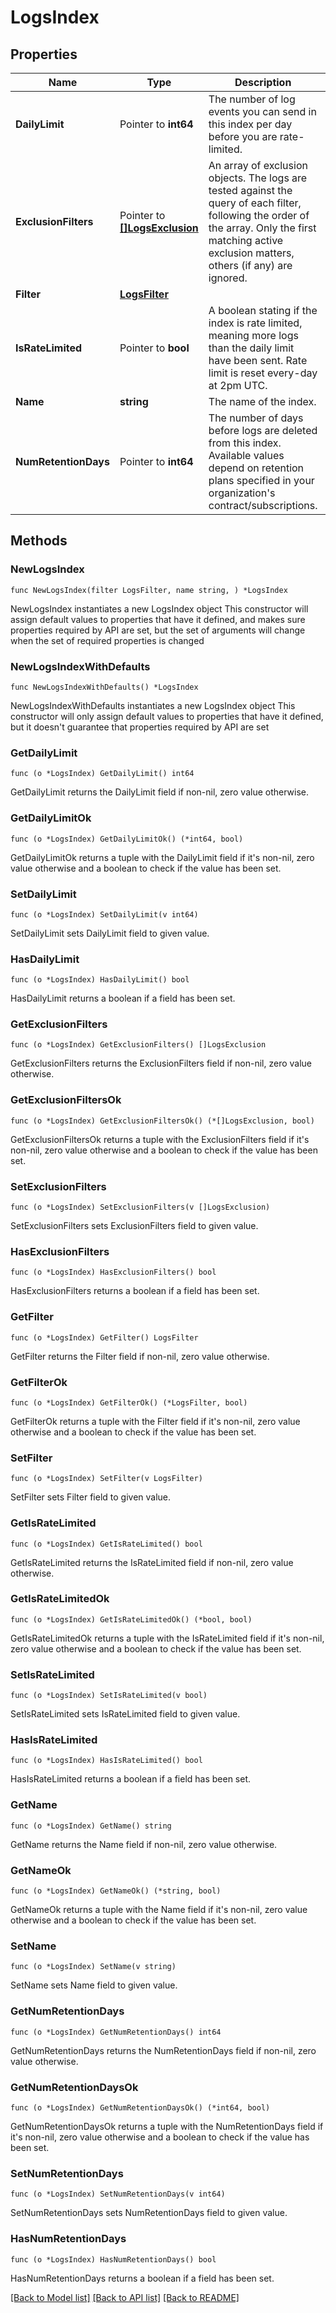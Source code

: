 # LogsIndex

## Properties

Name | Type | Description | Notes
---- | ---- | ----------- | ------
**DailyLimit** | Pointer to **int64** | The number of log events you can send in this index per day before you are rate-limited. | [optional] 
**ExclusionFilters** | Pointer to [**[]LogsExclusion**](LogsExclusion.md) | An array of exclusion objects. The logs are tested against the query of each filter, following the order of the array. Only the first matching active exclusion matters, others (if any) are ignored. | [optional] 
**Filter** | [**LogsFilter**](LogsFilter.md) |  | 
**IsRateLimited** | Pointer to **bool** | A boolean stating if the index is rate limited, meaning more logs than the daily limit have been sent. Rate limit is reset every-day at 2pm UTC. | [optional] [readonly] 
**Name** | **string** | The name of the index. | 
**NumRetentionDays** | Pointer to **int64** | The number of days before logs are deleted from this index. Available values depend on retention plans specified in your organization&#39;s contract/subscriptions. | [optional] 

## Methods

### NewLogsIndex

`func NewLogsIndex(filter LogsFilter, name string, ) *LogsIndex`

NewLogsIndex instantiates a new LogsIndex object
This constructor will assign default values to properties that have it defined,
and makes sure properties required by API are set, but the set of arguments
will change when the set of required properties is changed

### NewLogsIndexWithDefaults

`func NewLogsIndexWithDefaults() *LogsIndex`

NewLogsIndexWithDefaults instantiates a new LogsIndex object
This constructor will only assign default values to properties that have it defined,
but it doesn't guarantee that properties required by API are set

### GetDailyLimit

`func (o *LogsIndex) GetDailyLimit() int64`

GetDailyLimit returns the DailyLimit field if non-nil, zero value otherwise.

### GetDailyLimitOk

`func (o *LogsIndex) GetDailyLimitOk() (*int64, bool)`

GetDailyLimitOk returns a tuple with the DailyLimit field if it's non-nil, zero value otherwise
and a boolean to check if the value has been set.

### SetDailyLimit

`func (o *LogsIndex) SetDailyLimit(v int64)`

SetDailyLimit sets DailyLimit field to given value.

### HasDailyLimit

`func (o *LogsIndex) HasDailyLimit() bool`

HasDailyLimit returns a boolean if a field has been set.

### GetExclusionFilters

`func (o *LogsIndex) GetExclusionFilters() []LogsExclusion`

GetExclusionFilters returns the ExclusionFilters field if non-nil, zero value otherwise.

### GetExclusionFiltersOk

`func (o *LogsIndex) GetExclusionFiltersOk() (*[]LogsExclusion, bool)`

GetExclusionFiltersOk returns a tuple with the ExclusionFilters field if it's non-nil, zero value otherwise
and a boolean to check if the value has been set.

### SetExclusionFilters

`func (o *LogsIndex) SetExclusionFilters(v []LogsExclusion)`

SetExclusionFilters sets ExclusionFilters field to given value.

### HasExclusionFilters

`func (o *LogsIndex) HasExclusionFilters() bool`

HasExclusionFilters returns a boolean if a field has been set.

### GetFilter

`func (o *LogsIndex) GetFilter() LogsFilter`

GetFilter returns the Filter field if non-nil, zero value otherwise.

### GetFilterOk

`func (o *LogsIndex) GetFilterOk() (*LogsFilter, bool)`

GetFilterOk returns a tuple with the Filter field if it's non-nil, zero value otherwise
and a boolean to check if the value has been set.

### SetFilter

`func (o *LogsIndex) SetFilter(v LogsFilter)`

SetFilter sets Filter field to given value.


### GetIsRateLimited

`func (o *LogsIndex) GetIsRateLimited() bool`

GetIsRateLimited returns the IsRateLimited field if non-nil, zero value otherwise.

### GetIsRateLimitedOk

`func (o *LogsIndex) GetIsRateLimitedOk() (*bool, bool)`

GetIsRateLimitedOk returns a tuple with the IsRateLimited field if it's non-nil, zero value otherwise
and a boolean to check if the value has been set.

### SetIsRateLimited

`func (o *LogsIndex) SetIsRateLimited(v bool)`

SetIsRateLimited sets IsRateLimited field to given value.

### HasIsRateLimited

`func (o *LogsIndex) HasIsRateLimited() bool`

HasIsRateLimited returns a boolean if a field has been set.

### GetName

`func (o *LogsIndex) GetName() string`

GetName returns the Name field if non-nil, zero value otherwise.

### GetNameOk

`func (o *LogsIndex) GetNameOk() (*string, bool)`

GetNameOk returns a tuple with the Name field if it's non-nil, zero value otherwise
and a boolean to check if the value has been set.

### SetName

`func (o *LogsIndex) SetName(v string)`

SetName sets Name field to given value.


### GetNumRetentionDays

`func (o *LogsIndex) GetNumRetentionDays() int64`

GetNumRetentionDays returns the NumRetentionDays field if non-nil, zero value otherwise.

### GetNumRetentionDaysOk

`func (o *LogsIndex) GetNumRetentionDaysOk() (*int64, bool)`

GetNumRetentionDaysOk returns a tuple with the NumRetentionDays field if it's non-nil, zero value otherwise
and a boolean to check if the value has been set.

### SetNumRetentionDays

`func (o *LogsIndex) SetNumRetentionDays(v int64)`

SetNumRetentionDays sets NumRetentionDays field to given value.

### HasNumRetentionDays

`func (o *LogsIndex) HasNumRetentionDays() bool`

HasNumRetentionDays returns a boolean if a field has been set.


[[Back to Model list]](../README.md#documentation-for-models) [[Back to API list]](../README.md#documentation-for-api-endpoints) [[Back to README]](../README.md)


